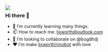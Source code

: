 <img align="left" src="https://metrics.lecoq.io/lixworth" />

 ### Hi there 👋

- 🌱 I’m currently learning many things.
- 📫 How to reach me: lixworth@outlook.com
- 👯 I’m looking to collaborate on @bugdhdj
- ♥️  I’m make [lixworth/rinobot](https://github.com/lixworth/rinobot) with love
<!--
**lixworth/lixworth** is a ✨ _special_ ✨ repository because its `README.md` (this file) appears on your GitHub profile.

Here are some ideas to get you started:

- 🔭 I’m currently working on ...
- 🌱 I’m currently learning ...
- 👯 I’m looking to collaborate on ...
- 🤔 I’m looking for help with ...
- 💬 Ask me about ...
- 📫 How to reach me: ...
- 😄 Pronouns: ...
- ⚡ Fun fact: ...
-->

